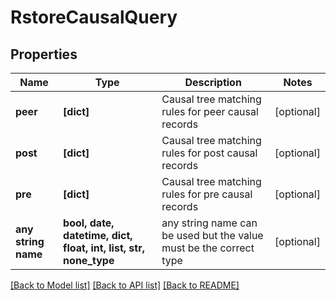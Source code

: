 # RstoreCausalQuery


## Properties
Name | Type | Description | Notes
------------ | ------------- | ------------- | -------------
**peer** | **[dict]** | Causal tree matching rules for peer causal records | [optional] 
**post** | **[dict]** | Causal tree matching rules for post causal records | [optional] 
**pre** | **[dict]** | Causal tree matching rules for pre causal records | [optional] 
**any string name** | **bool, date, datetime, dict, float, int, list, str, none_type** | any string name can be used but the value must be the correct type | [optional]

[[Back to Model list]](../README.md#documentation-for-models) [[Back to API list]](../README.md#documentation-for-api-endpoints) [[Back to README]](../README.md)


